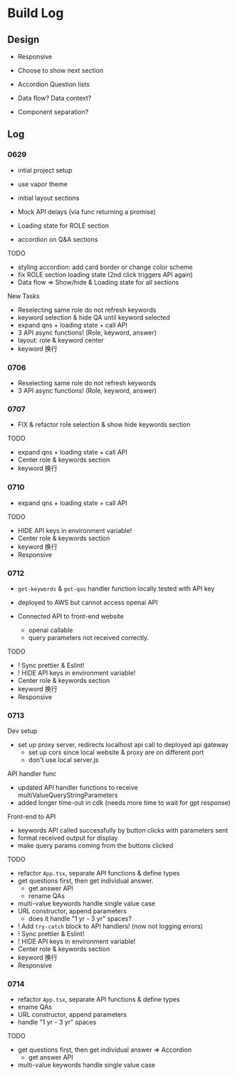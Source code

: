 # Build Log

## Design

- Responsive
- Choose to show next section

- Accordion Question lists

- Data flow? Data context?
- Component separation?

## Log

### 0629

- intial project setup
- use vapor theme
- initial layout sections
- Mock API delays (via func returning a promise)

- Loading state for ROLE section
- accordion on Q&A sections

TODO

- styling accordion: add card border or change color scheme
- fix ROLE section loading state (2nd click triggers API again)
- Data flow => Show/hide & Loading state for all sections

New Tasks

- Reselecting same role do not refresh keywords
- keyword selection & hide QA until keyword selected
- expand qns + loading state + call API
- 3 API async functions! (Role, keyword, answer)
- layout: role & keyword center
- keyword 换行

### 0706

- Reselecting same role do not refresh keywords
- 3 API async functions! (Role, keyword, answer)

### 0707

- FIX & refactor role selection & show hide keywords section

TODO

- expand qns + loading state + call API
- Center role & keywords section
- keyword 换行

### 0710

- expand qns + loading state + call API

TODO

- HIDE API keys in environment variable!
- Center role & keywords section
- keyword 换行
- Responsive

### 0712

- `get-keywords` & `get-qas` handler function locally tested with API key
- deployed to AWS but cannot access openai API

- Connected API to front-end website
  - openai callable
  - query parameters not received correctly.

TODO

- ! Sync prettier & Eslint!
- ! HIDE API keys in environment variable!
- Center role & keywords section
- keyword 换行
- Responsive

### 0713

Dev setup

- set up proxy server, redirects localhost api call to deployed api gateway
  - set up cors since local website & proxy are on different port
  - don't use local server.js

API handler func

- updated API handler functions to receive multiValueQueryStringParameters
- added longer time-out in cdk (needs more time to wait for gpt response)

Front-end to API

- keywords API called successfully by button clicks with parameters sent
- format received output for display
- make query params coming from the buttons clicked

TODO

- refactor `App.tsx`, separate API functions & define types
- get questions first, then get individual answer.
  - get answer API
  - rename QAs
- multi-value keywords handle single value case
- URL constructor, append parameters
  - does it handle "1 yr - 3 yr" spaces?
- ! Add `try-catch` block to API handlers! (now not logging errors)
- ! Sync prettier & Eslint!
- ! HIDE API keys in environment variable!
- Center role & keywords section
- keyword 换行
- Responsive

### 0714

- refactor `App.tsx`, separate API functions & define types
- ename QAs
- URL constructor, append parameters
- handle "1 yr - 3 yr" spaces

TODO

- get questions first, then get individual answer => Accordion
  - get answer API
- multi-value keywords handle single value case
